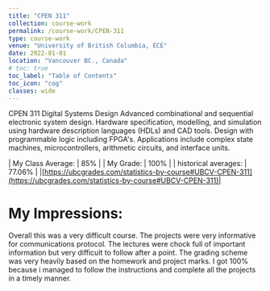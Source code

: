 ```yaml
---
title: "CPEN 311"
collection: course-work
permalink: /course-work/CPEN-311
type: course-work
venue: "University of British Columbia, ECE"
date: 2022-01-01
location: "Vancouver BC., Canada"
# toc: true
toc_label: "Table of Contents"
toc_icon: "cog"
classes: wide
---
```


CPEN 311 Digital Systems Design
Advanced combinational and sequential electronic system design. Hardware specification, modelling, and simulation using hardware description languages (HDLs) and CAD tools. Design with programmable logic including FPGA's. Applications include complex state machines, microcontrollers, arithmetic circuits, and interface units.



| My Class Average: | 85% |
| My Grade: | 100% |
| historical averages: | 77.06% | 
|[https://ubcgrades.com/statistics-by-course#UBCV-CPEN-311](https://ubcgrades.com/statistics-by-course#UBCV-CPEN-311)|

# My Impressions:

Overall this was a very difficult course. The projects were very informative for communications protocol. The lectures were chock full of important information but very difficult to follow after a point.
The grading scheme was very heavily based on the homework and project marks. I got 100% because i managed to follow the instructions and complete all the projects in a timely manner.
